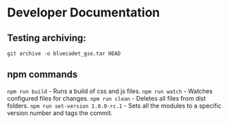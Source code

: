 # Developer Documentation

## Testing archiving:

`git archive -o bluecadet_gse.tar HEAD`

## npm commands

`npm run build` - Runs a build of css and js files.
`npm run watch` - Watches configured files for changes.
`npm run clean` - Deletes all files from dist folders.
`npm run set-version 1.0.0-rc.1` - Sets all the modules to a specific version number and tags the commit.
